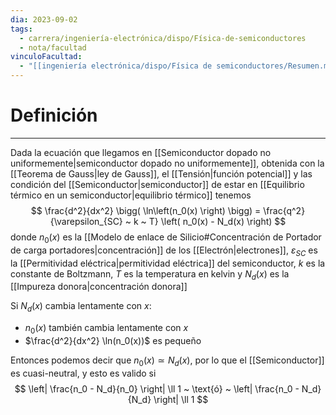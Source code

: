 ```yaml
---
dia: 2023-09-02
tags:
  - carrera/ingeniería-electrónica/dispo/Física-de-semiconductores
  - nota/facultad
vinculoFacultad:
  - "[[ingeniería electrónica/dispo/Física de semiconductores/Resumen.md]]"
---
```

# Definición
---
Dada la ecuación que llegamos en [[Semiconductor dopado no uniformemente|semiconductor dopado no uniformemente]], obtenida con la [[Teorema de Gauss|ley de Gauss]], el [[Tensión|función potencial]] y las condición del [[Semiconductor|semiconductor]] de estar en [[Equilibrio térmico en un semiconductor|equilibrio térmico]] tenemos $$ \frac{d^2}{dx^2} \bigg( \ln\left(n_0(x) \right) \bigg) = \frac{q^2}{\varepsilon_{SC} ~ k ~ T} \left( n_0(x) - N_d(x) \right) $$ donde $n_0(x)$ es la [[Modelo de enlace de Silicio#Concentración de Portador de carga portadores|concentración]] de los [[Electrón|electrones]], $\varepsilon_{SC}$ es la [[Permitividad eléctrica|permitividad eléctrica]] del semiconductor, $k$ es la constante de Boltzmann, $T$ es la temperatura en kelvin y  $N_d(x)$ es la [[Impureza donora|concentración donora]]

Si $N_d(x)$ cambia lentamente con $x$:
* $n_0(x)$ también cambia lentamente con $x$
* $\frac{d^2}{dx^2} \ln(n_0(x))$ es pequeño

Entonces podemos decir que $n_0(x) \simeq N_d(x)$, por lo que el [[Semiconductor]] es cuasi-neutral, y esto es valido si
$$ \left| \frac{n_0 - N_d}{n_0} \right| \ll 1 ~ \text{ó} ~ \left| \frac{n_0 - N_d}{N_d} \right| \ll 1 $$